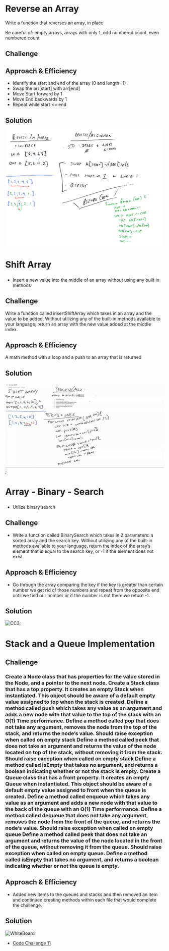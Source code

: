 # Reverse an Array

Write a function that reverses an array, in place

Be careful of: empty arrays, arrays with only 1, odd numbered count, even numbered count
<!-- Short summary or background information -->

## Challenge
<!-- Description of the challenge -->

## Approach & Efficiency
<!-- What approach did you take? Why? What is the Big O space/time for this approach? -->

- Identify the start and end of the array (0 and length -1)
- Swap the arr[start] with arr[end]
- Move Start forward by 1
- Move End backwards by 1
- Repeat while start <= end

## Solution
<!-- Embedded whiteboard image -->
![WhiteBoard](./arrays/assets/whiteboard.png)


# Shift Array

### 

- Insert a new value into the middle of an array without using any built in methods


## Challenge
Write a function called insertShiftArray which takes in an array and the value to be added. Without utilizing any of the built-in methods available to your language, return an array with the new value added at the middle index.

## Approach & Efficiency
A math method with a loop and a push to an array that is returned 

## Solution
<!-- Embedded whiteboard image -->
![CC2](./code-challenges/arrayShift/assets/shiftArray.png);

# Array - Binary - Search

### 

- Utilize binary search 


## Challenge

- Write a function called BinarySearch which takes in 2 parameters: a sorted array and the search key. Without utilizing any of the built-in methods available to your language, return the index of the array’s element that is equal to the search key, or -1 if the element does not exist.

## Approach & Efficiency
- Go through the array comparing the key if the key is greater than certain number we get rid of those numbers and repeat from the opposite end until we find our number or if the number is not there we return -1.

## Solution
<!-- Embedded whiteboard image -->
![CC3](./code-challenges/arrayBinarySearch/assets/CodeChallenge03-FRAME1.jpg);


# Stack and a Queue Implementation

## Challenge
### Create a Node class that has properties for the value stored in the Node, and a pointer to the next node. Create a Stack class that has a top property. It creates an empty Stack when instantiated. This object should be aware of a default empty value assigned to top when the stack is created. Define a method called push which takes any value as an argument and adds a new node with that value to the top of the stack with an O(1) Time performance. Define a method called pop that does not take any argument, removes the node from the top of the stack, and returns the node’s value. Should raise exception when called on empty stack Define a method called peek that does not take an argument and returns the value of the node located on top of the stack, without removing it from the stack. Should raise exception when called on empty stack Define a method called isEmpty that takes no argument, and returns a boolean indicating whether or not the stack is empty. Create a Queue class that has a front property. It creates an empty Queue when instantiated. This object should be aware of a default empty value assigned to front when the queue is created. Define a method called enqueue which takes any value as an argument and adds a new node with that value to the back of the queue with an O(1) Time performance. Define a method called dequeue that does not take any argument, removes the node from the front of the queue, and returns the node’s value. Should raise exception when called on empty queue Define a method called peek that does not take an argument and returns the value of the node located in the front of the queue, without removing it from the queue. Should raise exception when called on empty queue. Define a method called isEmpty that takes no argument, and returns a boolean indicating whether or not the queue is empty.
## Approach & Efficiency
<!-- What approach did you take? Why? What is the Big O space/time for this approach? -->

- Added new items to the queues and stacks and then removed an item and continued creating methods within each file that would complete the challenge.

## Solution
<!-- Embedded whiteboard image -->
![WhiteBoard](./arrays/assets/CC10.jpg)

- [Code Challenge 11](./queueWithStacks)



